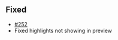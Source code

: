 ## Fixed
- [#252](https://github.com/zsviczian/obsidian-excalidraw-plugin/issues/252) 
- Fixed highlights not showing in preview